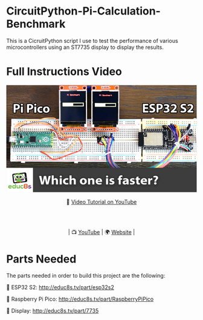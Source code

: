 # CircuitPython-Pi-Calculation-Benchmark
This is a CicruitPython script I use to test the performance of various microcontrollers using an ST7735 display to display the results.


# Full Instructions Video
<p align="center">
  <img src="preview.jpg" alt="Final Result" width="640">
</p>

<p align="center">
🎥 <a href="https://www.youtube.com/watch?v=bTYQ_Jrpz6Y">Video Tutorial on YouTube</a>
</p>
<br>
<br>
<p align="center">
| 📺 <a href="https://www.youtube.com/educ8s">YouTube</a>
| 🌍 <a href="http://www.educ8s.tv">Website</a> | <br>
</p>



# Parts Needed

The parts needed in order to build this project are the following:

🛒  ESP32 S2: http://educ8s.tv/part/esp32s2

🛒  Raspberry Pi Pico: http://educ8s.tv/part/RaspberryPiPico

🛒  Display: http://educ8s.tv/part/7735
